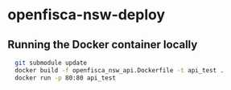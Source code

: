 # openfisca-nsw-deploy

## Running the Docker container locally

```sh
  git submodule update
  docker build -f openfisca_nsw_api.Dockerfile -t api_test .
  docker run -p 80:80 api_test
```

